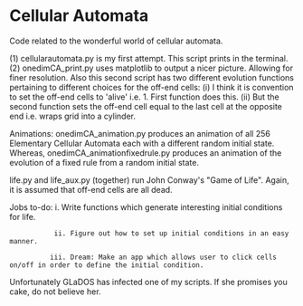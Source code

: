 # Cellular Automata
Code related to the wonderful world of cellular automata.

(1) cellularautomata.py is my first attempt. This script prints in the terminal.
(2) onedimCA_print.py uses matplotlib to output a nicer picture. Allowing for finer resolution.
    Also this second script has two different evolution functions pertaining to different choices for the off-end cells:
       (i) I think it is convention to set the off-end cells to 'alive' i.e. 1. First function does this.
       (ii) But the second function sets the off-end cell equal to the last cell at the opposite end i.e. wraps grid into a                 cylinder.
       
Animations: onedimCA_animation.py produces an animation of all 256 Elementary Cellular Automata each with a different random initial state. Whereas, onedimCA_animationfixedrule.py produces an animation of the evolution of a fixed rule from a random initial state. 

life.py and life_aux.py (together) run John Conway's "Game of Life". Again, it is assumed that off-end cells are all dead. 
            
Jobs to-do:     i. Write functions which generate interesting initial conditions for life.

               ii. Figure out how to set up initial conditions in an easy manner. 
               
              iii. Dream: Make an app which allows user to click cells on/off in order to define the initial condition. 

Unfortunately GLaDOS has infected one of my scripts. If she promises you cake, do not believe her. 
